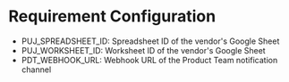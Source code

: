 # Requirement Configuration
- PUJ_SPREADSHEET_ID: Spreadsheet ID of the vendor's Google Sheet
- PUJ_WORKSHEET_ID: Worksheet ID of the vendor's Google Sheet
- PDT_WEBHOOK_URL: Webhook URL of the Product Team notification channel